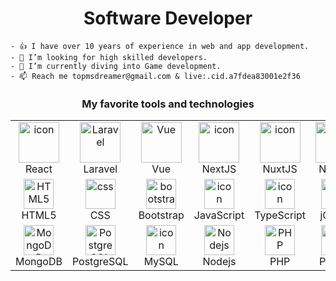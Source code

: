 <h1 align="center">Software Developer</h1>

<div>
<!--     <img align="right" width="40%" src="https://github.com/Adam-pw/Adam-pw/blob/main/animation_500_kxa883sd.gif" alt="adam-pw" /> -->
<!--     <table>
        <tr>
            <td>Gmail</td>
            <td>Skype</td>
        </tr>
        <tr>
            <td>topmsdreamer@gmail.com</td>
            <td>live:.cid.a7fdea83001e2f36</td>
        </tr>
    </table> -->

<!--     - 🔭 I’m a senior full stack developer. -->
    - 👍 I have over 10 years of experience in web and app development.
    - 👯 I’m looking for high skilled developers.
    - 🌱 I’m currently diving into Game development.
    - 📫 Reach me topmsdreamer@gmail.com & live:.cid.a7fdea83001e2f36
</div>

<div align="center">
    <h3 align="center">My favorite tools and technologies</h3>
    <table>
      <tr>
        <td align="center" width="96">
            <img src="https://techstack-generator.vercel.app/react-icon.svg" alt="icon" width="65" height="65" />
          <br>React
        </td>
        <td align="center"  width="96">
            <img src="https://skillicons.dev/icons?i=laravel" width="65" height="65" alt="Laravel" />
          <br>Laravel
        </td>
        <td align="center" width="96">
            <img src="https://skillicons.dev/icons?i=vue" width="65" height="65" alt="Vue" />
          <br>Vue
        </td>
        <td align="center" width="96">
            <img src="https://skillicons.dev/icons?i=nextjs" alt="icon" width="65" height="65" />
          <br>NextJS
        </td>
        <td align="center" width="96">
            <img src="https://skillicons.dev/icons?i=nuxtjs" alt="icon" width="65" height="65" />
          <br>NuxtJS
        </td>
        <td align="center" width="96">
            <img src="https://skillicons.dev/icons?i=nestjs" alt="icon" width="65" height="65" />
          <br>NestJS
        </td>
<!--         <td align="center" width="96">
            <img src="https://techstack-generator.vercel.app/webpack-icon.svg" alt="icon" width="65" height="65" />
          <br>Webpack
        </td> -->
        <td align="center"  width="96">
            <img src="https://skillicons.dev/icons?i=flutter" width="65" height="65" alt="Laravel" />
          <br>Flutter
        </td>
        <td align="center" width="96">
            <img src="https://techstack-generator.vercel.app/swift-icon.svg" alt="icon" width="65" height="65" />
          <br>Swift
        </td>
        <td align="center" width="96">
            <img src="https://techstack-generator.vercel.app/django-icon.svg" alt="icon" width="65" height="65" />
          <br>Django
        </td>
      </tr>
      <tr>
        <td align="center"  width="96">
            <img src="https://skillicons.dev/icons?i=html" width="48" height="48" alt="HTML5" />
          <br>HTML5
        </td>
        <td align="center" width="96">
            <img src="https://skillicons.dev/icons?i=css" width="48" height="48" alt="css" />
          <br>CSS
        </td>
        <td align="center"  width="96">
            <img src="https://skillicons.dev/icons?i=bootstrap" width="48" height="48" alt="bootstrap" />
          <br>Bootstrap
        </td>
        <td align="center" width="96">
            <img src="https://techstack-generator.vercel.app/js-icon.svg" alt="icon" width="48" height="48" />
          <br>JavaScript
        </td>
        <td align="center" width="96">
            <img src="https://techstack-generator.vercel.app/ts-icon.svg" alt="icon" width="48" height="48" />
          <br>TypeScript
        </td>
        <td align="center" width="96">
            <img src="https://skillicons.dev/icons?i=jquery" width="48" height="48" alt="jQuery" />
          <br>jQuery
        </td>
        <td align="center" width="96">
            <img src="https://skillicons.dev/icons?i=tailwind" width="48" height="48" alt="tailwind" />
          <br>Tailwind
        </td>
        <td align="center" width="96">
            <img src="https://techstack-generator.vercel.app/sass-icon.svg" alt="icon" width="48" height="48" />
          <br>Sass
        </td>
        <td align="center" width="96">
            <img src="https://techstack-generator.vercel.app/aws-icon.svg" alt="icon" width="48" height="48" />
          <br>AWS
        </td> 
      </tr>
     <tr>
          <td align="center" width="96">
            <img src="https://skillicons.dev/icons?i=mongodb" width="48" height="48" alt="MongoDB" />
          <br>MongoDB
        </td>
        <td align="center" width="96">
            <img src="https://skillicons.dev/icons?i=postgres" width="48" height="48" alt="PostgreSQL" />
          <br>PostgreSQL
        </td>
        <td align="center" width="96">
            <img src="https://techstack-generator.vercel.app/mysql-icon.svg" alt="icon" width="48" height="48" />
          <br>MySQL
        </td>
        <td align="center" width="96">
            <img src="https://skillicons.dev/icons?i=nodejs" width="48" height="48" alt="Nodejs" />
          <br>Nodejs
        </td>
        <td align="center" width="96">
            <img src="https://skillicons.dev/icons?i=php" width="48" height="48" alt="PHP" />
          <br>PHP
        </td>
        <td align="center" width="96">
          <a href="#macropower-tech">
            <img src="https://techstack-generator.vercel.app/python-icon.svg" alt="icon" width="48" height="48" />
          </a>
          <br>Python
        </td>
<!--         <td align="center" width="96">
            <img src="https://techstack-generator.vercel.app/restapi-icon.svg" alt="icon" width="48" height="48" />
          <br>RestAPI
        </td>  -->
        <td align="center" width="96">
            <img src="https://techstack-generator.vercel.app/cpp-icon.svg" alt="icon" width="48" height="48" />
          <br>C++
        </td>
        <td align="center" width="96">
            <img src="https://techstack-generator.vercel.app/csharp-icon.svg" alt="icon" width="48" height="48" />
          <br>C#
        </td>
<!--         <td align="center" width="96"> 
            <img src="https://user-images.githubusercontent.com/25181517/192108372-f71d70ac-7ae6-4c0d-8395-51d8870c2ef0.png" width="48" height="48" alt="Git" />
          <br>Git
        </td>
        <td align="center" width="96">
            <img src="https://skillicons.dev/icons?i=github" width="48" height="48" alt="GitHub" />
          <br>Github
        </td> -->
        <td align="center" width="96">
            <img src="https://techstack-generator.vercel.app/graphql-icon.svg" alt="icon" width="48" height="48" />
          <br>GraphQL
        </td>
     </tr>
    </table>
</div>
<br>


